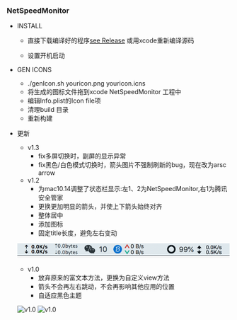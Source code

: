 ### NetSpeedMonitor

- INSTALL
	- 直接下载编译好的程序[see Release](https://github.com/longtails/NetSpeedMonitor/releases/tag/v1.3) 或用xcode重新编译源码

	- 设置开机启动

- GEN ICONS
	- ./genIcon.sh youricon.png youricon.icns
	- 将生成的图标文件拖到xcode NetSpeedMonitor 工程中
	- 编辑Info.plist的Icon file项
	- 清理build 目录
	- 重新构建

- 更新
	- v1.3
		- fix多屏切换时，副屏的显示异常
		- fix黑色/白色模式切换时，箭头图片不强制刷新的bug，现在改为arsc arrow
	- v1.2
		- 为mac10.14调整了状态栏显示:左1、2为NetSpeedMonitor,右1为腾讯安全管家
		- 更换更加明显的箭头，并使上下箭头始终对齐
		- 整体居中
		- 添加图标
		- 固定title长度，避免左右变动

	![status](status.png?raw=true)

	- v1.0
		- 放弃原来的富文本方法，更换为自定义view方法
		- 箭头不会再左右跳动，不会再影响其他应用的位置
		- 自适应黑色主题

	![v1.0](https://github.com/scylhy/NetSpeedMonitor/blob/master/v1.0.white.png)
	![v1.0](https://github.com/scylhy/NetSpeedMonitor/blob/master/v1.0.black.png)


